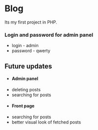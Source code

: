 # Blog
Its my first project in PHP. 

### Login and password for admin panel
* login - admin
* password - qwerty

## Future updates
* #### Admin panel
* deleting posts
* searching for posts
* #### Front page
* searching for posts
* better visual look of fetched posts
